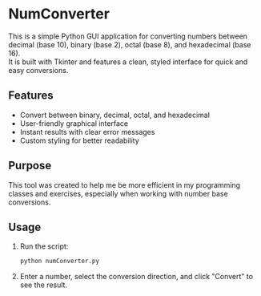 # NumConverter

This is a simple Python GUI application for converting numbers between decimal (base 10), binary (base 2), octal (base 8), and hexadecimal (base 16).  
It is built with Tkinter and features a clean, styled interface for quick and easy conversions.

## Features

- Convert between binary, decimal, octal, and hexadecimal
- User-friendly graphical interface
- Instant results with clear error messages
- Custom styling for better readability

## Purpose

This tool was created to help me be more efficient in my programming classes and exercises, especially when working with number base conversions.

## Usage

1. Run the script:
    ```bash
    python numConverter.py
    ```
2. Enter a number, select the conversion direction, and click "Convert" to see the result.
